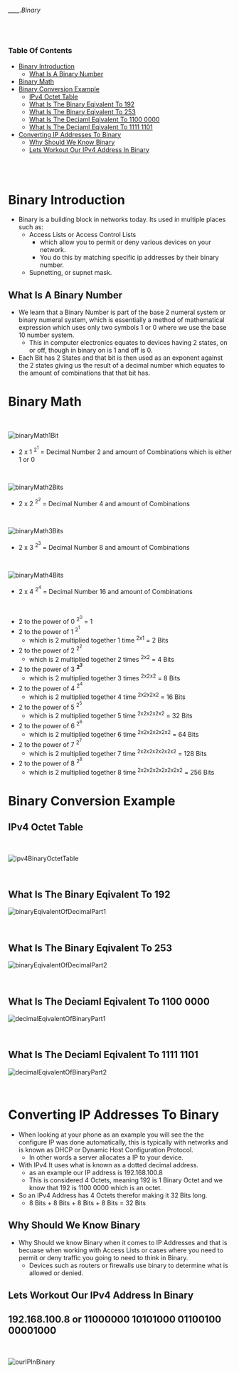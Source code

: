 ###### ____.Binary

<br>

<!-- Table Of Contents -->

### Table Of Contents

- [Binary Introduction](#binary-introduction)
    - [What Is A Binary Number](#what-is-a-binary-number)
- [Binary Math](#binary-math)
- [Binary Conversion Example](#binary-conversion-example)
    - [IPv4 Octet Table](#ipv4-octet-table)
    - [What Is The Binary Eqivalent To 192](#what-is-the-binary-eqivalent-to-192)
    - [What Is The Binary Eqivalent To 253](#what-is-the-binary-eqivalent-to-253)
    - [What Is The Deciaml Eqivalent To 1100 0000](#what-is-the-deciaml-eqivalent-to-1-1-0-0-0-0-0-0)
    - [What Is The Deciaml Eqivalent To 1111 1101](#what-is-the-deciaml-eqivalent-to-1-1-1-1-1-1-0-1)
- [Converting IP Addresses To Binary](#converting-ip-addresses-to-binary)
    - [Why Should We Know Binary](#why-should-we-know-binary)
    - [Lets Workout Our IPv4 Address In Binary](#lets-workout-our-ipv4-address-in-binary)

<br>
<br>

# Binary Introduction 
* Binary is a building block in networks today. Its used in multiple places such as:
    * Access Lists or Access Control Lists
        * which allow you to permit or deny various devices on your network.
        * You do this by matching specific ip addresses by their binary number.
    * Supnetting, or supnet mask.

## What Is A Binary Number
* We learn that a Binary Number is part of the base 2 numeral system or binary numeral system, which is essentially a method of mathematical expression which uses only two symbols 1 or 0 where we use the base 10 number system. 
    * This in computer electronics equates to devices having 2 states, on or off, though in binary on is 1 and off is 0.
* Each Bit has 2 States and that bit is then used as an exponent against the 2 states giving us the result of a decimal number which equates to the amount of combinations that that bit has.

# Binary Math

<br>

![binaryMath1Bit](./src/binaryMath1Bit.png "2 States and 1 Bit")

* 2 x 1 <sup>2<sup>1</sup></sup> = Decimal Number 2 and amount of Combinations which is either 1 or 0

<br>

![binaryMath2Bits](./src/binaryMath2Bits.png "2 State and 2 Bits")

* 2 x 2 <sup>2<sup>2</sup></sup> = Decimal Number 4 and amount of Combinations

<br>

![binaryMath3Bits](./src/binaryMath3Bits.png "2 States and 3 Bits")

* 2 x 3 <sup>2<sup>3</sup></sup> = Decimal Number 8 and amount of Combinations

<br>

![binaryMath4Bits](./src/binaryMath4Bits.png "2 States and 4 Bits")

* 2 x 4 <sup>2<sup>4</sup></sup> = Decimal Number 16 and amount of Combinations

<br>

* 2 to the power of 0 <sup>2<sup>0</sup></sup> = 1
* 2 to the power of 1 <sup>2<sup>1</sup></sup>
    * which is 2 multiplied together 1 time <sup>2x1</sup> = 2 Bits
* 2 to the power of 2 <sup>2<sup>2</sup></sup>
    * which is 2 multiplied together 2 times <sup>2x2</sup> = 4 Bits
* 2 to the power of 3 **<sup>2<sup>3</sup></sup>**
    * which is 2 multiplied together 3 times <sup>2x2x2</sup> = 8 Bits
* 2 to the power of 4 <sup>2<sup>4</sup></sup>
    * which is 2 multiplied together 4 time <sup>2x2x2x2</sup> = 16 Bits
* 2 to the power of 5 <sup>2<sup>5</sup></sup>
    * which is 2 multiplied together 5 time <sup>2x2x2x2x2</sup> = 32 Bits
* 2 to the power of 6 <sup>2<sup>6</sup></sup>
    * which is 2 multiplied together 6 time <sup>2x2x2x2x2x2</sup> = 64 Bits
* 2 to the power of 7 <sup>2<sup>7</sup></sup>
    * which is 2 multiplied together 7 time <sup>2x2x2x2x2x2x2</sup> = 128 Bits
* 2 to the power of 8 <sup>2<sup>8</sup></sup>
    * which is 2 multiplied together 8 time <sup>2x2x2x2x2x2x2x2</sup> = 256 Bits

# Binary Conversion Example
## IPv4 Octet Table

<br>

![ipv4BinaryOctetTable](./src/ipv4BinaryOctetTable.png "Showcasing the Octet Table")

<br>

## What Is The Binary Eqivalent To 192
![binaryEqivalentOfDecimalPart1](./src/binaryEqivalentOfDecimalPart1.png "The Binary Eqivalent Of The Decimal 192")

<br>

## What Is The Binary Eqivalent To 253
![binaryEqivalentOfDecimalPart2](./src/binaryEqivalentOfDecimalPart2.png "The Binary Eqivalent Of The Decimal 253 and Showing How To Work Backwards")

<br>

## What Is The Deciaml Eqivalent To 1100 0000
![decimalEqivalentOfBinaryPart1](./src/decimalEqivalentOfBinaryPart1.png "The Decimal Eqivalent Of The Binary 1100 0000")

<br>

## What Is The Deciaml Eqivalent To 1111 1101
![decimalEqivalentOfBinaryPart2](./src/decimalEqivalentOfBinaryPart2.png "The Decimal Eqivalent Of The Binary 1111 1101 and Shwoing How to Work backwards")

<br>

# Converting IP Addresses To Binary
* When looking at your phone as an example you will see the the configure IP was done automatically, this is typically with networks and is known as DHCP or Dynamic Host Configuration Protocol.
    * In other words a server allocates a IP to your device.
* With IPv4 It uses what is known as a dotted decimal address.
    * as an example our IP address is 192.168.100.8
    * This is considered 4 Octets, meaning 192 is 1 Binary Octet and we know that 192 is 1100 0000 which is an octet.
* So an IPv4 Address has 4 Octets therefor making it 32 Bits long. 
    * 8 Bits + 8 Bits + 8 Bits + 8 Bits = 32 Bits

## Why Should We Know Binary
* Why Should we know Binary when it comes to IP Addresses and that is becuase when working with Access Lists or cases where you need to permit or deny traffic you going to need to think in Binary.
    * Devices such as routers or firewalls use binary to determine what is allowed or denied.

## Lets Workout Our IPv4 Address In Binary
## 192.168.100.8 or 11000000 10101000 01100100 00001000 

<br>

![ourIPInBinary](./src/ourIPInBinary.png "Our IP worked Out In Binary")

